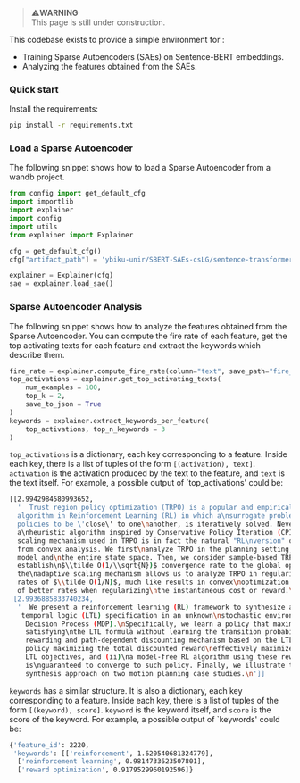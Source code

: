 > ⚠️**WARNING** <br>
> This page is still under construction. 

This codebase exists to provide a simple environment for : 
- Training Sparse Autoencoders (SAEs) on Sentence-BERT embeddings. 
- Analyzing the features obtained from the SAEs. 

### Quick start 
Install the requirements: 
```bash 
pip install -r requirements.txt 
```
### Load a Sparse Autoencoder 
The following snippet shows how to load a Sparse Autoencoder from a wandb project. 
```python 
from config import get_default_cfg 
import importlib
import explainer
import config
import utils
from explainer import Explainer

cfg = get_default_cfg()
cfg["artifact_path"] = 'ybiku-unir/SBERT-SAEs-csLG/sentence-transformers_paraphrase-mpnet-base-v2_blocks.0.hook_embed_2304_jumprelu_16_0.0003_389:v2'

explainer = Explainer(cfg)
sae = explainer.load_sae()
```
### Sparse Autoencoder Analysis 
The following snippet shows how to analyze the features obtained from the Sparse Autoencoder. You can 
compute the fire rate of each feature, get the top activating texts for each feature and extract the 
keywords which describe them. 
```python 
fire_rate = explainer.compute_fire_rate(column="text", save_path="fire_rate_test.npy")
top_activations = explainer.get_top_activating_texts(
    num_examples = 100,
    top_k = 2,
    save_to_json = True
)
keywords = explainer.extract_keywords_per_feature(
    top_activations, top_n_keywords = 3
)
```

`top_activations` is a dictionary, each key corresponding to a feature. Inside each key, there is a list 
of tuples of the form `[(activation), text]`. `activation` is the activation produced by the text to the 
feature, and `text` is the text itself. For example, a possible output of `top_activations' could be: 
```bash 
[[2.9942984580993652,
  '  Trust region policy optimization (TRPO) is a popular and empirically\nsuccessful policy search 
  algorithm in Reinforcement Learning (RL) in which a\nsurrogate problem, that restricts consecutive 
  policies to be \'close\' to one\nanother, is iteratively solved. Nevertheless, TRPO has been considered 
  a\nheuristic algorithm inspired by Conservative Policy Iteration (CPI). We show\nthat the adaptive 
  scaling mechanism used in TRPO is in fact the natural "RL\nversion" of traditional trust-region methods 
  from convex analysis. We first\nanalyze TRPO in the planning setting, in which we have access to the 
  model and\nthe entire state space. Then, we consider sample-based TRPO and 
  establish\n$\\tilde O(1/\\sqrt{N})$ convergence rate to the global optimum. Importantly, 
  the\nadaptive scaling mechanism allows us to analyze TRPO in regularized MDPs for\nwhich we prove fast 
  rates of $\\tilde O(1/N)$, much like results in convex\noptimization. This is the first result in RL 
  of better rates when regularizing\nthe instantaneous cost or reward.\n'],
 [2.9936885833740234,
  '  We present a reinforcement learning (RL) framework to synthesize a control\npolicy from a given linear
   temporal logic (LTL) specification in an unknown\nstochastic environment that can be modeled as a Markov
    Decision Process (MDP).\nSpecifically, we learn a policy that maximizes the probability of 
    satisfying\nthe LTL formula without learning the transition probabilities. We introduce a\nnovel 
    rewarding and path-dependent discounting mechanism based on the LTL\nformula such that (i) an optimal 
    policy maximizing the total discounted reward\neffectively maximizes the probabilities of satisfying 
    LTL objectives, and (ii)\na model-free RL algorithm using these rewards and discount factors 
    is\nguaranteed to converge to such policy. Finally, we illustrate the applicability\nof our RL-based 
    synthesis approach on two motion planning case studies.\n']]
```

`keywords` has a similar structure. It is also a dictionary, each key corresponding to a feature. 
Inside each key, there is a list of tuples of the form `[(keyword), score]`. `keyword` is the keyword itself, 
and `score` is the score of the keyword. For example, a possible output of `keywords' could be: 
```bash 
{'feature_id': 2220,
 'keywords': [['reinforcement', 1.620540681324779],
  ['reinforcement learning', 0.9814733623507801],
  ['reward optimization', 0.9179529960192596]} 
``` 



